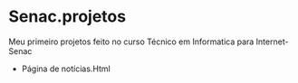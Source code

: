 # Senac.projetos
Meu primeiro projetos feito no curso Técnico em Informatica para Internet- Senac
- Página de notícias.Html
